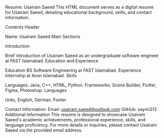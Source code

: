 Resume: Usairam Saeed
This HTML document serves as a digital resume for Usairam Saeed, detailing educational background, skills, and contact information.

Contents
Header

Name: Usairam Saeed
Main Sections

Introduction

Brief introduction of Usairam Saeed as an undergraduate software engineer at FAST Islamabad.
Education and Experience

Education
BS Software Engineering at FAST Islamabad.
Experience
Internship at Avon Islamabad.
Skills

Languages: Java, C++, HTML, Python.
Frameworks: Scene Builder, Flutter, Figma, Photoshop.
Languages

Urdu, English, German.
Footer

Contact Information:
Email: usairam.saeed@outlook.com
GitHub: saymi313
Additional Information
This resume is designed to showcase Usairam Saeed's academic achievements, professional experience, skills, and language proficiency. For more details or inquiries, please contact Usairam Saeed via the provided email address.
